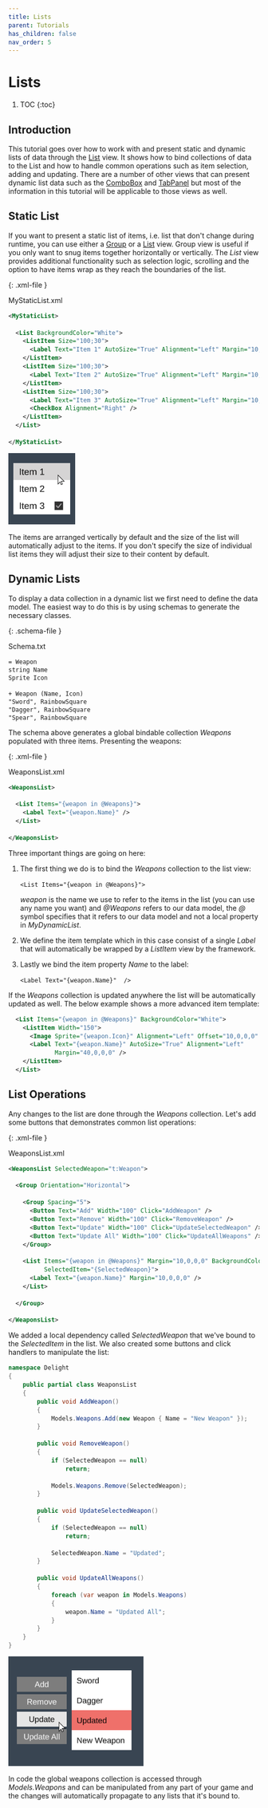 ```yaml
---
title: Lists
parent: Tutorials
has_children: false
nav_order: 5
---
```

# Lists

1. TOC
{:toc}

## Introduction

This tutorial goes over how to work with and present static and dynamic lists of data through the [List](../Api/Views/List) view. It shows how to bind collections of data to the List and how to handle common operations such as item selection, adding and updating. There are a number of other views that can present dynamic list data such as the [ComboBox](../Api/Views/ComboBox) and [TabPanel](../Api/Views/TabPanel) but most of the information in this tutorial will be applicable to those views as well. 



## Static List

If you want to present a static list of items, i.e. list that don't change during runtime, you can use either a [Group](../Api/Views/Group) or a [List](../Api/Views/List) view. Group view is useful if you only want to snug items together horizontally or vertically. The *List* view provides additional functionality such as selection logic, scrolling and the option to have items wrap as they reach the boundaries of the list. 

{: .xml-file }

MyStaticList.xml

```xml
<MyStaticList>

  <List BackgroundColor="White">
    <ListItem Size="100;30">
      <Label Text="Item 1" AutoSize="True" Alignment="Left" Margin="10,0,0,0" />
    </ListItem>
    <ListItem Size="100;30">
      <Label Text="Item 2" AutoSize="True" Alignment="Left" Margin="10,0,0,0" />
    </ListItem>
    <ListItem Size="100;30">      
      <Label Text="Item 3" AutoSize="True" Alignment="Left" Margin="10,0,0,0" />
      <CheckBox Alignment="Right" />
    </ListItem>
  </List>

</MyStaticList>
```

![](lists-static.png)

The items are arranged vertically by default and the size of the list will automatically adjust to the items. If you don't specify the size of individual list items they will adjust their size to their content by default. 



## Dynamic Lists

To display a data collection in a dynamic list we first need to define the data model. The easiest way to do this is by using schemas to generate the necessary classes.

{: .schema-file }

Schema.txt

```text
= Weapon
string Name
Sprite Icon

+ Weapon (Name, Icon)
"Sword", RainbowSquare
"Dagger", RainbowSquare
"Spear", RainbowSquare
```

The schema above generates a global bindable collection *Weapons* populated with three items. Presenting the weapons:

{: .xml-file }

WeaponsList.xml

```xml
<WeaponsList>

  <List Items="{weapon in @Weapons}">    
    <Label Text="{weapon.Name}" />
  </List>

</WeaponsList>
```

Three important things are going on here:

1. The first thing we do is to bind the *Weapons* collection to the list view:

   `<List Items="{weapon in @Weapons}">`

   *weapon* is the name we use to refer to the items in the list (you can use any name you want) and *@Weapons* refers to our data model, the *@* symbol specifies that it refers to our data model and not a local property in *MyDynamicList*. 

2. We define the item template which in this case consist of a single *Label* that will automatically be wrapped by a *ListItem* view by the framework. 

3. Lastly we bind the item property *Name* to the label:

   `<Label Text="{weapon.Name}"  />`

If the *Weapons* collection is updated anywhere the list will be automatically updated as well. The below example shows a more advanced item template:

```xml
  <List Items="{weapon in @Weapons}" BackgroundColor="White">
    <ListItem Width="150">
      <Image Sprite="{weapon.Icon}" Alignment="Left" Offset="10,0,0,0" />
      <Label Text="{weapon.Name}" AutoSize="True" Alignment="Left" 
             Margin="40,0,0,0" />
    </ListItem>
  </List>
```



## List Operations

Any changes to the list are done through the *Weapons* collection. Let's add some buttons that demonstrates common list operations:

{: .xml-file }

WeaponsList.xml

```xml
<WeaponsList SelectedWeapon="t:Weapon">

  <Group Orientation="Horizontal">

    <Group Spacing="5">
      <Button Text="Add" Width="100" Click="AddWeapon" />
      <Button Text="Remove" Width="100" Click="RemoveWeapon" />
      <Button Text="Update" Width="100" Click="UpdateSelectedWeapon" />
      <Button Text="Update All" Width="100" Click="UpdateAllWeapons" />
    </Group>

    <List Items="{weapon in @Weapons}" Margin="10,0,0,0" BackgroundColor="White"
          SelectedItem="{SelectedWeapon}">
      <Label Text="{weapon.Name}" Margin="10,0,0,0" />
    </List>

  </Group>
  
</WeaponsList>
```

We added a local dependency called *SelectedWeapon* that we've bound to the *SelectedItem* in the list. We also created some buttons and click handlers to manipulate the list:

```cs
namespace Delight
{
    public partial class WeaponsList
    {
        public void AddWeapon()
        {
            Models.Weapons.Add(new Weapon { Name = "New Weapon" });
        }

        public void RemoveWeapon()
        {
            if (SelectedWeapon == null)
                return;

            Models.Weapons.Remove(SelectedWeapon);
        }

        public void UpdateSelectedWeapon()
        {
            if (SelectedWeapon == null)
                return;

            SelectedWeapon.Name = "Updated";
        }

        public void UpdateAllWeapons()
        {
            foreach (var weapon in Models.Weapons)
            {
                weapon.Name = "Updated All";
            }
        }
    }
}
```

![](lists-dynamic.png)

In code the global weapons collection is accessed through *Models.Weapons* and can be manipulated from any part of your game and the changes will automatically propagate to any lists that it's bound to.

